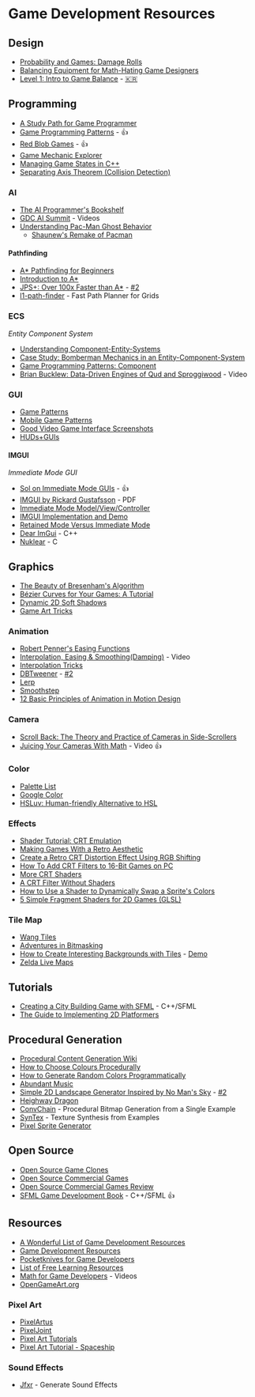 # Game Development Resources

## Design

* [Probability and Games: Damage Rolls](https://www.redblobgames.com/articles/probability/damage-rolls.html)
* [Balancing Equipment for Math-Hating Game Designers](https://www.kevin-agwaze.com/balancing-equipment-for-math-hating-game-designers-archive/)
* [Level 1: Intro to Game Balance](https://gamebalanceconcepts.wordpress.com/2010/07/07/level-1-intro-to-game-balance/) - [:kr:](https://designplay.github.io/books/game_balance/level_01.html)

## Programming

* [A Study Path for Game Programmer](https://github.com/miloyip/game-programmer)
* [Game Programming Patterns](http://gameprogrammingpatterns.com/) - :+1:
* [Red Blob Games](http://www.redblobgames.com/) - :+1:
* [Game Mechanic Explorer](http://gamemechanicexplorer.com/)
* [Managing Game States in C++](http://gamedevgeek.com/tutorials/managing-game-states-in-c/)
* [Separating Axis Theorem (Collision Detection)](http://www.metanetsoftware.com/technique/tutorialA.html)

### AI

* [The AI Programmer's Bookshelf](http://alumni.media.mit.edu/~jorkin/aibooks.html)
* [GDC AI Summit](http://www.gdcvault.com/search.php#&category=free&firstfocus=&keyword=ai+summit&conference_id=) - Videos
* [Understanding Pac-Man Ghost Behavior](http://gameinternals.com/post/2072558330/understanding-pac-man-ghost-behavior)
	* [Shaunew's Remake of Pacman](https://github.com/masonicGIT/pacman)

#### Pathfinding

* [A* Pathfinding for Beginners](http://www.policyalmanac.org/games/aStarTutorial.htm)
* [Introduction to A*](http://www.redblobgames.com/pathfinding/a-star/introduction.html)
* [JPS+: Over 100x Faster than A*](http://www.gdcvault.com/play/1022094/JPS-Over-100x-Faster-than) - [#2](https://www.reddit.com/r/gamedev/comments/39po65/gdc_ai_summit_video_jps_over_100x_faster_than_a/)
* [l1-path-finder](http://mikolalysenko.github.io/l1-path-finder/www/) - Fast Path Planner for Grids

### ECS

*Entity Component System*

* [Understanding Component-Entity-Systems](http://www.gamedev.net/page/resources/_/technical/game-programming/understanding-component-entity-systems-r3013)
* [Case Study: Bomberman Mechanics in an Entity-Component-System](http://www.gamedev.net/page/resources/_/technical/game-programming/case-study-bomberman-mechanics-in-an-entity-component-system-r3159)
* [Game Programming Patterns: Component](http://gameprogrammingpatterns.com/component.html)
* [Brian Bucklew: Data-Driven Engines of Qud and Sproggiwood](https://www.youtube.com/watch?v=U03XXzcThGU) - Video

### GUI

* [Game Patterns](http://www.game-patterns.com/#!/)
* [Mobile Game Patterns](http://mobilegamepatterns.com/)
* [Good Video Game Interface Screenshots](http://videogameinterfaces.com/)
* [HUDs+GUIs](http://www.hudsandguis.com/)

#### IMGUI

*Immediate Mode GUI*

* [Sol on Immediate Mode GUIs](http://sol.gfxile.net/imgui/) - :+1:
* [IMGUI by Rickard Gustafsson](http://www.cse.chalmers.se/edu/year/2011/course/TDA361/Advanced%20Computer%20Graphics/IMGUI.pdf) - PDF
* [Immediate Mode Model/View/Controller](http://www.johno.se/book/imgui.html)
* [IMGUI Implementation and Demo](http://silverspaceship.com/inner/imgui/)
* [Retained Mode Versus Immediate Mode](https://msdn.microsoft.com/en-us/library/windows/desktop/ff684178(v=vs.85).aspx)
* [Dear ImGui](https://github.com/ocornut/imgui) - C++
* [Nuklear](https://github.com/vurtun/nuklear) - C

## Graphics

* [The Beauty of Bresenham's Algorithm](http://members.chello.at/easyfilter/bresenham.html)
* [Bézier Curves for Your Games: A Tutorial](http://devmag.org.za/2011/04/05/bzier-curves-a-tutorial/)
* [Dynamic 2D Soft Shadows](http://archive.gamedev.net/archive/reference/articles/article2032.html)
* [Game Art Tricks](https://simonschreibt.de/game-art-tricks/)

### Animation

* [Robert Penner's Easing Functions](http://robertpenner.com/easing/)
* [Interpolation, Easing & Smoothing(Damping)](https://www.youtube.com/watch?v=6ccJCfMKyso) - Video
* [Interpolation Tricks](http://sol.gfxile.net/interpolation/index.html)
* [DBTweener](http://www.deadbugprojects.com/2013/01/dbtweener/) - [#2](https://forums.tigsource.com/index.php?topic=30890.0)
* [Lerp](https://en.wikipedia.org/wiki/Linear_interpolation)
* [Smoothstep](https://en.wikipedia.org/wiki/Smoothstep)
* [12 Basic Principles of Animation in Motion Design](http://www.howdesign.com/web-design-resources-technology/12-basic-principles-animation-motion-design/)

### Camera

* [Scroll Back: The Theory and Practice of Cameras in Side-Scrollers](https://docs.google.com/document/d/1iNSQIyNpVGHeak6isbP6AHdHD50gs8MNXF1GCf08efg/pub?embedded=true)
* [Juicing Your Cameras With Math](https://www.youtube.com/watch?v=tu-Qe66AvtY) - Video :+1:

### Color

* [Palette List](https://lospec.com/palette-list)
* [Google Color](https://material.io/guidelines/style/color.html)
* [HSLuv: Human-friendly Alternative to HSL](http://www.hsluv.org/)

### Effects

* [Shader Tutorial: CRT Emulation](http://www.gamasutra.com/blogs/SvyatoslavCherkasov/20140531/218753/Shader_tutorial_CRT_emulation.php)
* [Making Games With a Retro Aesthetic](http://gamedevelopment.tutsplus.com/articles/going-old-school-making-games-with-a-retro-aesthetic--gamedev-3567)
* [Create a Retro CRT Distortion Effect Using RGB Shifting](http://code.tutsplus.com/tutorials/create-a-retro-crt-distortion-effect-using-rgb-shifting--active-3359)
* [How To Add CRT Filters to 16-Bit Games on PC](http://www.tested.com/tech/gaming/2982-a-link-to-the-past-how-to-add-crt-filters-to-16-bit-games-on-pc/)
* [More CRT Shaders](http://filthypants.blogspot.kr/2015/04/more-crt-shaders.html)
* [A CRT Filter Without Shaders](http://www.magneticrealms.com/posts/2014/02/03/a-crt-filter-without-shaders/)
* [How to Use a Shader to Dynamically Swap a Sprite's Colors](https://gamedevelopment.tutsplus.com/tutorials/how-to-use-a-shader-to-dynamically-swap-a-sprites-colors--cms-25129)
* [5 Simple Fragment Shaders for 2D Games (GLSL)](http://ninslash.com/5-simple-fragment-shaders-for-2d-games-glsl/)

### Tile Map

* [Wang Tiles](http://www.cr31.co.uk/stagecast/wang/intro.html)
* [Adventures in Bitmasking](http://www.angryfishstudios.com/2011/04/adventures-in-bitmasking/)
* [How to Create Interesting Backgrounds with Tiles](https://imgur.com/gallery/eOqOZ6d) - [Demo](http://www.blockadillo.com/thewall/)
* [Zelda Live Maps](http://pixelslivewallpaper.github.io/jadsdsengine/Zelda.htm)

## Tutorials

* [Creating a City Building Game with SFML](http://www.binpress.com/tutorial/creating-a-city-building-game-with-sfml/137) - C++/SFML
* [The Guide to Implementing 2D Platformers](http://higherorderfun.com/blog/2012/05/20/the-guide-to-implementing-2d-platformers/)

## Procedural Generation

* [Procedural Content Generation Wiki](http://pcg.wikidot.com/)
* [How to Choose Colours Procedurally](http://devmag.org.za/2012/07/29/how-to-choose-colours-procedurally-algorithms/)
* [How to Generate Random Colors Programmatically](http://martin.ankerl.com/2009/12/09/how-to-create-random-colors-programmatically/)
* [Abundant Music](http://www.abundant-music.com/)
* [Simple 2D Landscape Generator Inspired by No Man's Sky](http://theadarshsinha.com/pcg.html) - [#2](https://www.reddit.com/r/proceduralgeneration/comments/4v3vce/simple_2d_scenemountainlandscape_generator/)
* [Heighway Dragon](http://ecademy.agnesscott.edu/~lriddle/ifs/heighway/heighway.htm)
* [ConvChain](https://github.com/mxgmn/ConvChain) - Procedural Bitmap Generation from a Single Example
* [SynTex](https://github.com/mxgmn/SynTex) - Texture Synthesis from Examples
* [Pixel Sprite Generator](https://github.com/zfedoran/pixel-sprite-generator)

## Open Source

* [Open Source Game Clones](http://osgameclones.com/)
* [Open Source Commercial Games](http://www.codersnotes.com/notes/the-man-behind-the-curtain/)
* [Open Source Commercial Games Review](http://fabiensanglard.net/)
* [SFML Game Development Book](https://github.com/SFML/SFML-Game-Development-Book) - C++/SFML :+1:

## Resources

* [A Wonderful List of Game Development Resources](https://github.com/Kavex/GameDev-Resources)
* [Game Development Resources](https://game-development.zeef.com/david.arcila)
* [Pocketknives for Game Developers](https://www.reddit.com/r/gamedev/comments/18e38t/pocketknives_for_game_developers/)
* [List of Free Learning Resources](https://github.com/vhf/free-programming-books)
* [Math for Game Developers](https://www.youtube.com/playlist?list=PLW3Zl3wyJwWOpdhYedlD-yCB7WQoHf-My) - Videos
* [OpenGameArt.org](http://opengameart.org/)

### Pixel Art

* [PixelArtus](http://pixelartus.com/)
* [PixelJoint](http://pixeljoint.com/)
* [Pixel Art Tutorials](https://lospec.com/pixel-art-tutorials)
* [Pixel Art Tutorial - Spaceship](https://imgur.com/gallery/uBvoO)

### Sound Effects

* [Jfxr](http://jfxr.frozenfractal.com/) - Generate Sound Effects
